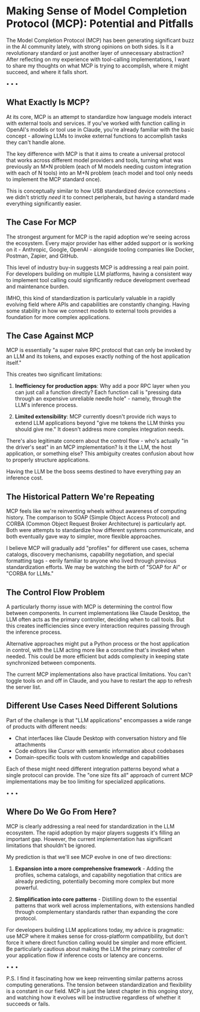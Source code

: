 # Making Sense of Model Completion Protocol (MCP): Potential and Pitfalls

The Model Completion Protocol (MCP) has been generating significant buzz in the AI community lately, with strong opinions on both sides. Is it a revolutionary standard or just another layer of unnecessary abstraction? After reflecting on my experience with tool-calling implementations, I want to share my thoughts on what MCP is trying to accomplish, where it might succeed, and where it falls short.

• • •

## What Exactly Is MCP?

At its core, MCP is an attempt to standardize how language models interact with external tools and services. If you've worked with function calling in OpenAI's models or tool use in Claude, you're already familiar with the basic concept - allowing LLMs to invoke external functions to accomplish tasks they can't handle alone.

The key difference with MCP is that it aims to create a universal protocol that works across different model providers and tools, turning what was previously an M×N problem (each of M models needing custom integration with each of N tools) into an M+N problem (each model and tool only needs to implement the MCP standard once).

This is conceptually similar to how USB standardized device connections - we didn't strictly *need* it to connect peripherals, but having a standard made everything significantly easier.

## The Case For MCP

The strongest argument for MCP is the rapid adoption we're seeing across the ecosystem. Every major provider has either added support or is working on it - Anthropic, Google, OpenAI - alongside tooling companies like Docker, Postman, Zapier, and GitHub.

This level of industry buy-in suggests MCP is addressing a real pain point. For developers building on multiple LLM platforms, having a consistent way to implement tool calling could significantly reduce development overhead and maintenance burden.

IMHO, this kind of standardization is particularly valuable in a rapidly evolving field where APIs and capabilities are constantly changing. Having some stability in how we connect models to external tools provides a foundation for more complex applications.

## The Case Against MCP

MCP is essentially "a super naive RPC protocol that can only be invoked by an LLM and its tokens, and exposes exactly nothing of the host application itself."

This creates two significant limitations:

1. **Inefficiency for production apps**: Why add a poor RPC layer when you can just call a function directly? Each function call is "pressing data through an expensive unreliable needle hole" - namely, through the LLM's inference process.

2. **Limited extensibility**: MCP currently doesn't provide rich ways to extend LLM applications beyond "give me tokens the LLM thinks you should give me." It doesn't address more complex integration needs.

There's also legitimate concern about the control flow - who's actually "in the driver's seat" in an MCP implementation? Is it the LLM, the host application, or something else? This ambiguity creates confusion about how to properly structure applications.

Having the LLM be the boss seems destined to have everything pay an inference cost.

## The Historical Pattern We're Repeating

MCP feels like we're reinventing wheels without awareness of computing history. The comparison to SOAP (Simple Object Access Protocol) and CORBA (Common Object Request Broker Architecture) is particularly apt. Both were attempts to standardize how different systems communicate, and both eventually gave way to simpler, more flexible approaches.

I believe MCP will gradually add "profiles" for different use cases, schema catalogs, discovery mechanisms, capability negotiation, and special formatting tags - eerily familiar to anyone who lived through previous standardization efforts. We may be watching the birth of "SOAP for AI" or "CORBA for LLMs."

## The Control Flow Problem

A particularly thorny issue with MCP is determining the control flow between components. In current implementations like Claude Desktop, the LLM often acts as the primary controller, deciding when to call tools. But this creates inefficiencies since every interaction requires passing through the inference process.

Alternative approaches might put a Python process or the host application in control, with the LLM acting more like a coroutine that's invoked when needed. This could be more efficient but adds complexity in keeping state synchronized between components.

The current MCP implementations also have practical limitations. You can't toggle tools on and off in Claude, and you have to restart the app to refresh the server list.

## Different Use Cases Need Different Solutions

Part of the challenge is that "LLM applications" encompasses a wide range of products with different needs:

- Chat interfaces like Claude Desktop with conversation history and file attachments
- Code editors like Cursor with semantic information about codebases
- Domain-specific tools with custom knowledge and capabilities

Each of these might need different integration patterns beyond what a single protocol can provide. The "one size fits all" approach of current MCP implementations may be too limiting for specialized applications.

• • •

## Where Do We Go From Here?

MCP is clearly addressing a real need for standardization in the LLM ecosystem. The rapid adoption by major players suggests it's filling an important gap. However, the current implementation has significant limitations that shouldn't be ignored.

My prediction is that we'll see MCP evolve in one of two directions:

1. **Expansion into a more comprehensive framework** - Adding the profiles, schema catalogs, and capability negotiation that critics are already predicting, potentially becoming more complex but more powerful.

2. **Simplification into core patterns** - Distilling down to the essential patterns that work well across implementations, with extensions handled through complementary standards rather than expanding the core protocol.

For developers building LLM applications today, my advice is pragmatic: use MCP where it makes sense for cross-platform compatibility, but don't force it where direct function calling would be simpler and more efficient. Be particularly cautious about making the LLM the primary controller of your application flow if inference costs or latency are concerns.

• • •

P.S. I find it fascinating how we keep reinventing similar patterns across computing generations. The tension between standardization and flexibility is a constant in our field. MCP is just the latest chapter in this ongoing story, and watching how it evolves will be instructive regardless of whether it succeeds or fails.

